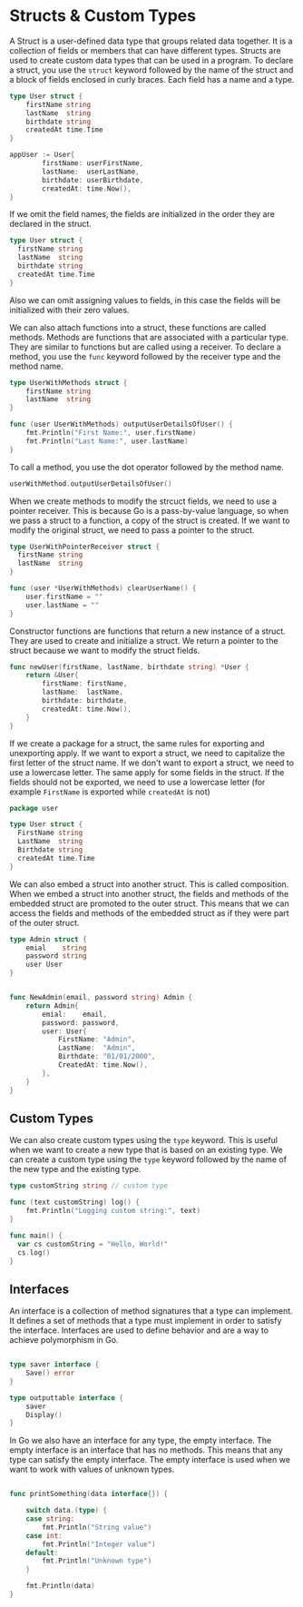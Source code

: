 # Structs & Custom Types

A Struct is a user-defined data type that groups related data together. It is a collection of fields or members that can have different types. Structs are used to create custom data types that can be used in a program.
To declare a struct, you use the `struct` keyword followed by the name of the struct and a block of fields enclosed in curly braces. Each field has a name and a type.

```go
type User struct {
	firstName string
	lastName  string
	birthdate string
	createdAt time.Time
}

appUser := User{
		firstName: userFirstName,
		lastName:  userLastName,
		birthdate: userBirthdate,
		createdAt: time.Now(),
}
```

If we omit the field names, the fields are initialized in the order they are declared in the struct.

```go
type User struct {
  firstName string
  lastName  string
  birthdate string
  createdAt time.Time
}
```

Also we can omit assigning values to fields, in this case the fields will be initialized with their zero values.

We can also attach functions into a struct, these functions are called methods. Methods are functions that are associated with a particular type. They are similar to functions but are called using a receiver. To declare a method, you use the `func` keyword followed by the receiver type and the method name.

```go
type UserWithMethods struct {
	firstName string
	lastName  string
}

func (user UserWithMethods) outputUserDetailsOfUser() {
	fmt.Println("First Name:", user.firstName)
	fmt.Println("Last Name:", user.lastName)
}
```

To call a method, you use the dot operator followed by the method name.

```go
userWithMethod.outputUserDetailsOfUser()
```

When we create methods to modify the strcuct fields, we need to use a pointer receiver. This is because Go is a pass-by-value language, so when we pass a struct to a function, a copy of the struct is created. If we want to modify the original struct, we need to pass a pointer to the struct.

```go
type UserWithPointerReceiver struct {
  firstName string
  lastName  string
}

func (user *UserWithMethods) clearUserName() {
	user.firstName = ""
	user.lastName = ""
}
```

Constructor functions are functions that return a new instance of a struct. They are used to create and initialize a struct. We return a pointer to the struct because we want to modify the struct fields.

```go
func newUser(firstName, lastName, birthdate string) *User {
	return &User{
		firstName: firstName,
		lastName:  lastName,
		birthdate: birthdate,
		createdAt: time.Now(),
	}
}
```

If we create a package for a struct, the same rules for exporting and unexporting apply. If we want to export a struct, we need to capitalize the first letter of the struct name. If we don't want to export a struct, we need to use a lowercase letter. The same apply for some fields in the struct. If the fields should not be exported, we need to use a lowercase letter (for example `FirstName` is exported while `createdAt` is not)

```go
package user

type User struct {
  FirstName string
  LastName  string
  Birthdate string
  createdAt time.Time
}
```

We can also embed a struct into another struct. This is called composition. When we embed a struct into another struct, the fields and methods of the embedded struct are promoted to the outer struct. This means that we can access the fields and methods of the embedded struct as if they were part of the outer struct.

```go
type Admin struct {
	emial    string
	password string
	user User
}


func NewAdmin(email, password string) Admin {
	return Admin{
		emial:    email,
		password: password,
		user: User{
			FirstName: "Admin",
			LastName:  "Admin",
			Birthdate: "01/01/2000",
			CreatedAt: time.Now(),
		},
	}
}
```

## Custom Types

We can also create custom types using the `type` keyword. This is useful when we want to create a new type that is based on an existing type. We can create a custom type using the `type` keyword followed by the name of the new type and the existing type.

```go
type customString string // custom type

func (text customString) log() {
	fmt.Println("Logging custom string:", text)
}

func main() {
  var cs customString = "Hello, World!"
  cs.log()
}
```

## Interfaces

An interface is a collection of method signatures that a type can implement. It defines a set of methods that a type must implement in order to satisfy the interface. Interfaces are used to define behavior and are a way to achieve polymorphism in Go.

```go

type saver interface {
	Save() error
}

type outputtable interface {
	saver
	Display()
}
```

In Go we also have an interface for any type, the empty interface. The empty interface is an interface that has no methods. This means that any type can satisfy the empty interface. The empty interface is used when we want to work with values of unknown types.

```go

func printSomething(data interface{}) {

	switch data.(type) {
	case string:
		fmt.Println("String value")
	case int:
		fmt.Println("Integer value")
	default:
		fmt.Println("Unknown type")
	}

	fmt.Println(data)
}
```
